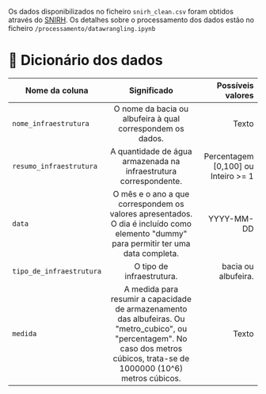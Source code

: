 Os dados disponibilizados no ficheiro `snirh_clean.csv` foram obtidos através do [SNIRH](https://snirh.apambiente.pt/). Os detalhes sobre o processamento dos dados estão no ficheiro `/processamento/datawrangling.ipynb`


# 📔 Dicionário dos dados

| Nome da coluna        | Significado           | Possíveis valores  |
| ------------- |:-------------:| -----:|
| `nome_infraestrutura` | O nome da bacia ou albufeira à qual correspondem os dados. | Texto |
| `resumo_infraestrutura` | A quantidade de água armazenada na infraestrutura correspondente. | Percentagem [0,100] ou Inteiro >= 1 |
| `data` | O mês e o ano a que correspondem os valores apresentados. O dia é incluído como elemento "dummy" para permitir ter uma data completa. | YYYY-MM-DD |
| `tipo_de_infraestrutura` | O tipo de infraestrutura. | bacia ou albufeira. |
| `medida` | A medida para resumir a capacidade de armazenamento das albufeiras. Ou "metro_cubico", ou "percentagem". No caso dos metros cúbicos, trata-se de 1000000 (10^6) metros cúbicos. | Texto |
